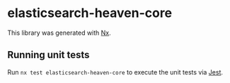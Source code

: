 # elasticsearch-heaven-core

This library was generated with [Nx](https://nx.dev).

## Running unit tests

Run `nx test elasticsearch-heaven-core` to execute the unit tests via [Jest](https://jestjs.io).
